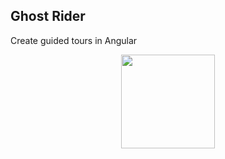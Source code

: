 ## Ghost Rider

Create guided tours in Angular

<p align="center">
    <img valign="bottom" src="https://github.com/ng-ghost-rider/ghost-rider/blob/main/src/assets/images/ghost.svg" width="150px">
</p>